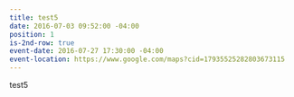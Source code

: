 ```yaml
---
title: test5
date: 2016-07-03 09:52:00 -04:00
position: 1
is-2nd-row: true
event-date: 2016-07-27 17:30:00 -04:00
event-location: https://www.google.com/maps?cid=17935525282803673115
---
```


test5
